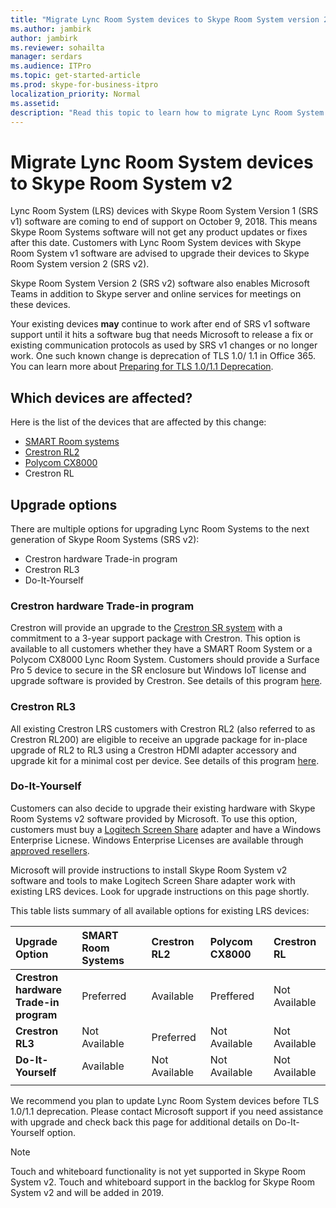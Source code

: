 ```yaml
---
title: "Migrate Lync Room System devices to Skype Room System version 2"
ms.author: jambirk
author: jambirk
ms.reviewer: sohailta
manager: serdars
ms.audience: ITPro
ms.topic: get-started-article
ms.prod: skype-for-business-itpro
localization_priority: Normal
ms.assetid: 
description: "Read this topic to learn how to migrate Lync Room System devices to use the Skype Room System v2 software."
---
```


# Migrate Lync Room System devices to Skype Room System v2 
Lync Room System (LRS) devices with Skype Room System Version 1 (SRS v1) software are coming to end of support on October 9, 2018. This means Skype Room Systems software will not get any product updates or fixes after this date. Customers with Lync Room System devices with Skype Room System v1 software are advised to upgrade their devices to Skype Room System version 2 (SRS v2).

Skype Room System Version 2 (SRS v2) software also enables Microsoft Teams in addition to Skype server and online services for meetings on these devices.

Your existing devices **may** continue to work after end of SRS v1 software support until it hits a software bug that needs Microsoft to release a fix or existing communication protocols as used by SRS v1 changes or no longer work. One such known change is deprecation of TLS 1.0/ 1.1 in Office 365. You can learn more about [Preparing for TLS 1.0/1.1 Deprecation](https://techcommunity.microsoft.com/t5/Skype-for-Business-Blog/Preparing-for-TLS-1-0-1-1-Deprecation-O365-Skype-for-Business/bc-p/223608).  

## Which devices are affected?
Here is the list of the devices that are affected by this change:
- [SMART Room systems](https://smartkapp.com/products/smart-room-systems)
- [Crestron RL2](https://www.crestron.com/en-US/Products/Featured-Solutions/Crestron-RL-2)
- [Polycom CX8000](http://www.polycom.com/products-services/products-for-microsoft/skype-for-business/cx8000.html)
- Crestron RL

## Upgrade options
There are multiple options for upgrading Lync Room Systems to the next generation of Skype Room Systems (SRS v2):
- Crestron hardware Trade-in program
- Crestron RL3
- Do-It-Yourself

### Crestron hardware Trade-in program
Crestron will provide an upgrade to the [Crestron SR system](https://www.crestron.com/en-us/products/featured-solutions/crestron-sr) with a commitment to a 3-year support package with Crestron.  This option is available to all customers whether they have a SMART Room System or a Polycom CX8000 Lync Room System. Customers should provide a Surface Pro 5 device to secure in the SR enclosure but Windows IoT license and upgrade software is provided by Crestron. See details of this program [here](https://www.crestron.com/).  

### Crestron RL3
All existing Crestron LRS customers with Crestron RL2 (also referred to as Crestron RL200) are eligible to receive an upgrade package for in-place upgrade of RL2 to RL3 using a Crestron HDMI adapter accessory and upgrade kit for a minimal cost per device. See details of this program [here](https://www.crestron.com/).

### Do-It-Yourself
Customers can also decide to upgrade their existing hardware with Skype Room Systems v2 software provided by Microsoft. To use this option, customers must buy a [Logitech Screen Share](https://www.logitech.com/en-us/product/screen-share) adapter and have a Windows Enterprise Licnese. Windows Enterprise Licenses are available through [approved resellers](https://www.microsoft.com/en-us/Licensing/how-to-buy/how-to-buy.aspx).  

Microsoft will provide instructions to install Skype Room System v2 software and tools to make Logitech Screen Share adapter work with existing LRS devices. Look for upgrade instructions on this page shortly.  

This table lists summary of all available options for existing LRS devices:

| Upgrade Option | SMART Room Systems | Crestron RL2 | Polycom CX8000 | Crestron RL |
|:--- |:--- |:--- |:--- |:--- |
|**Crestron hardware </br>Trade-in program**|Preferred|Available|Preffered|Not Available|
|**Crestron RL3**|Not Available|Preferred|Not Available|Not Available|
|**Do-It-Yourself**|Available|Not Available|Not Available|Not Available|
|||||

We recommend you plan to update Lync Room System devices before TLS 1.0/1.1 deprecation. Please contact Microsoft support if you need assistance with upgrade and check back this page for additional details on Do-It-Yourself option.

> [!NOTE]
> Touch and whiteboard functionality is not yet supported in Skype Room System v2. Touch and whiteboard support in the backlog for Skype Room System v2 and will be added in 2019.